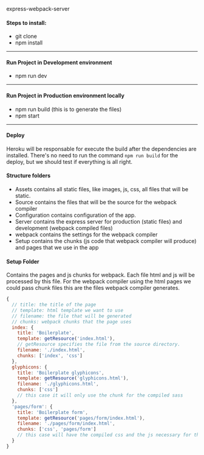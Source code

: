 express-webpack-server

#### Steps to install: 

* git clone
* npm install

------

#### Run Project in Development environment

* npm run dev

------

#### Run Project in Production environment locally

* npm run build (this is to generate the files)
* npm start

------

#### Deploy 
Heroku will be responsable for execute the build after the dependencies are installed.
There's no need to run the command `npm run build` for the deploy, but we should test if everything is all right.

#### Structure folders
* Assets contains all static files, like images, js, css, all files that will be static.
* Source contains the files that will be the source for the webpack compiler
* Configuration contains configuration of the app.
* Server contains the express server for production (static files) and development (webpack compiled files)
* webpack contains the settings for the webpack compiler
* Setup contains the chunks (js code that webpack compiler will produce) and pages that we use in the app


#### Setup Folder
Contains the pages and js chunks for webpack. Each file html and js will be processed by this file.
For the webpack compiler using the html pages we could pass chunk files this are the files webpack compiler generates.

```javascript
{
  // title: the title of the page
  // template: html template we want to use
  // filename: the file that will be generated
  // chunks: webpack chunks that the page uses
  index: {
    title: 'Boilerplate',
    template: getResource('index.html'),
    // getResource specifies the file from the source directory.
    filename: './index.html',
    chunks: ['index', 'css']
  },
  glyphicons: {
    title: 'Boilerplate glyphicons',
    template: getResource('glyphicons.html'),
    filename: './glyphicons.html',
    chunks: ['css']
    // this case it will only use the chunk for the compiled sass
  },
  'pages/form': {
    title: 'Boilerplate form',
    template: getResource('pages/form/index.html'),
    filename: './pages/form/index.html',
    chunks: ['css', 'pages/form']
    // this case will have the compiled css and the js necessary for the form page
  }
}
```
 
